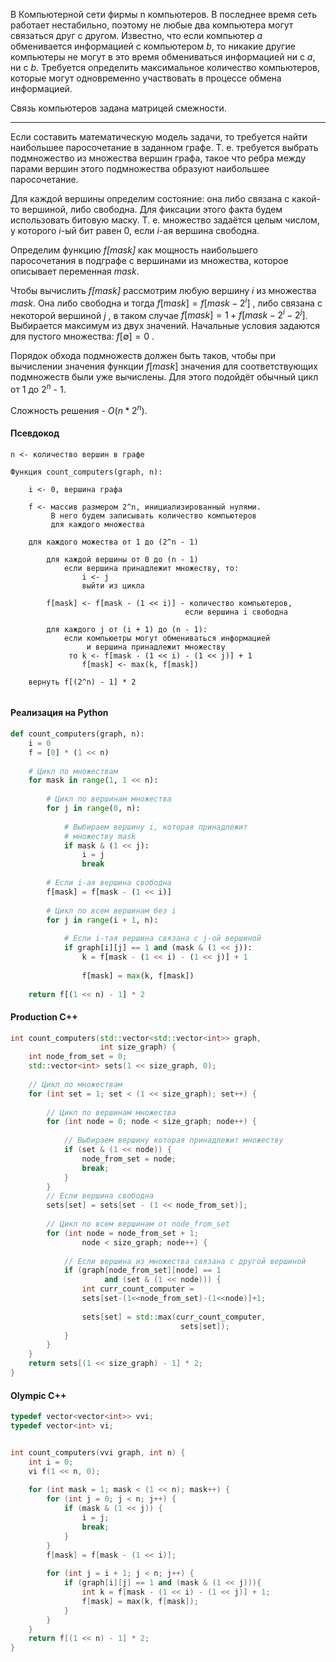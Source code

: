 В Компьютерной сети фирмы n компьютеров. В последнее время сеть работает нестабильно, поэтому не любые два компьютера могут связаться друг с другом. Известно, что если компьютер *a* обменивается информацией с компьютером *b*, то никакие другие компьютеры не могут в это время обмениваться информацией  ни с *a*, ни с *b*. Требуется определить максимальное количество компьютеров, которые могут одновременно участвовать в процессе обмена информацией.

Связь компьютеров задана матрицей смежности.

---

Если составить математическую модель задачи, то требуется найти наибольшее паросочетание в заданном графе. Т. е. требуется выбрать подмножество из множества вершин графа, такое что ребра между парами вершин этого подмножества образуют наибольшее паросочетание.

Для каждой вершины определим состояние: она либо связана с какой-то вершиной, либо свободна. Для фиксации этого факта будем использовать битовую маску. Т. е. множество задаётся  целым числом, у которого *i*-ый бит равен 0, если 
*i*-ая вершина свободна.

Определим функцию *f[mask]* как мощность наибольшего паросочетания в подграфе с вершинами из множества, которое описывает переменная *mask*.

Чтобы вычислить *f[mask]* рассмотрим любую вершину *i* из множества *mask*. Она либо свободна и тогда $f[mask] = f[mask - 2 ^ i]$ , либо связана с некоторой вершиной *j* , в таком случае $f[mask] = 1 + f[mask - 2^i - 2^j]$. Выбирается максимум из двух значений. Начальные условия задаются для пустого множества: $f[∅] = 0$ .

Порядок обхода подмножеств должен быть таков, чтобы при вычислении значения функции $f[mask]$ значения для соответствующих подмножеств были уже вычислены. Для этого подойдёт обычный цикл от 1 до $2^n$ - 1.

Сложность решения - $O(n * 2^n)$.

#### Псевдокод
```
n <- количество вершин в графе

Функция count_computers(graph, n):

	i <- 0, вершина графа

	f <- массив размером 2^n, инициализированный нулями. 
		 В него будем записывать количество компьютеров 
		 для каждого множества

	для каждого можества от 1 до (2^n - 1)
	
		для каждой вершины от 0 до (n - 1)         
			если вершина принадлежит множеству, то:               
				i <- j                  
				выйти из цикла
				            
		f[mask] <- f[mask - (1 << i)] - количество компьютеров, 
									   если вершина i свободна  
		   
		для каждого j от (i + 1) до (n - 1):         
			если компьюетры могут обмениваться информацией 
				 и вершина принадлежит множеству
			 то k <- f[mask - (1 << i) - (1 << j)] + 1 
			    f[mask] <- max(k, f[mask])

	вернуть f[(2^n) - 1] * 2
			     
```
#### Реализация на Python
```python
def count_computers(graph, n):  
    i = 0  
    f = [0] * (1 << n)  
  
    # Цикл по множествам  
    for mask in range(1, 1 << n):  
  
        # Цикл по вершинам множества  
        for j in range(0, n):  
  
            # Выбираем вершину i, которая принадлежит 
			# множеству mask  
            if mask & (1 << j):  
                i = j  
                break  
  
        # Если i-ая вершина свободна  
        f[mask] = f[mask - (1 << i)]  
  
        # Цикл по всем вершинам без i  
        for j in range(i + 1, n):  
  
            # Если i-тая вершина связана с j-ой вершиной  
            if graph[i][j] == 1 and (mask & (1 << j)):  
                k = f[mask - (1 << i) - (1 << j)] + 1  
  
                f[mask] = max(k, f[mask])  
  
    return f[(1 << n) - 1] * 2
```
#### Production C++
```cpp
int count_computers(std::vector<std::vector<int>> graph, 
					int size_graph) {  
    int node_from_set = 0;  
    std::vector<int> sets(1 << size_graph, 0);  
  
    // Цикл по множествам  
    for (int set = 1; set < (1 << size_graph); set++) {  
  
        // Цикл по вершинам множества  
        for (int node = 0; node < size_graph; node++) {  
  
            // Выбираем вершину которая принадлежит множеству  
            if (set & (1 << node)) {  
                node_from_set = node;  
                break;  
            }  
        }  
        // Если вершина свободна  
        sets[set] = sets[set - (1 << node_from_set)];  
  
        // Цикл по всем вершинам от node_from_set  
        for (int node = node_from_set + 1; 
	            node < size_graph; node++) {  
  
            // Если вершина из множества связана с другой вершиной  
            if (graph[node_from_set][node] == 1 
		             and (set & (1 << node))) {  
                int curr_count_computer = 
	            sets[set-(1<<node_from_set)-(1<<node)]+1;  
  
                sets[set] = std::max(curr_count_computer, 
				                      sets[set]);  
            }  
        }  
    }  
    return sets[(1 << size_graph) - 1] * 2;  
}
```
#### Olympic C++
```cpp
typedef vector<vector<int>> vvi;
typedef vector<int> vi;


int count_computers(vvi graph, int n) {
	int i = 0;  
	vi f(1 << n, 0);  
	
	for (int mask = 1; mask < (1 << n); mask++) {   
		for (int j = 0; j < n; j++) {  
			if (mask & (1 << j)) {  
				i = j;  
				break;  
			}  
		}  
        f[mask] = f[mask - (1 << i)];  
   
        for (int j = i + 1; j < n; j++) {  
            if (graph[i][j] == 1 and (mask & (1 << j))){  
                int k = f[mask - (1 << i) - (1 << j)] + 1;  
                f[mask] = max(k, f[mask]);  
            }  
        }  
    }  
    return f[(1 << n) - 1] * 2;  
}
```